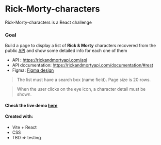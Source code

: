 # Rick-Morty-characters
Rick-Morty-characters is a React challenge

### Goal

Build a page to display a list of **Rick & Morty** characters recovered from the public [API](https://rickandmortyapi.com/documentation/#character)
and show some detailed info for each one of them

- API : https://rickandmortyapi.com/api
- API documentation: https://rickandmortyapi.com/documentation/#rest
- Figma: [Figma design](https://www.figma.com/file/YykrkBTaZVd0Y5JkyKondB/Rick-and-Morty?node-id=0-1&t=9zF24YE4G9PoCK7k-0)

> The list must have a search box (name field). Page size is 20 rows.

> When the user clicks on the eye icon, a character detail must be shown.

#### Check the live demo [here]()

#### Created with:

- Vite + React
- CSS
- TBD => testing
